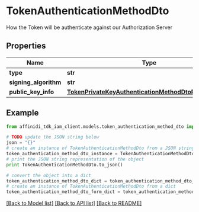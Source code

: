 # TokenAuthenticationMethodDto

How the Token will be authenticate against our Authorization Server

## Properties

| Name                  | Type                                                                                                              | Description | Notes |
| --------------------- | ----------------------------------------------------------------------------------------------------------------- | ----------- | ----- |
| **type**              | **str**                                                                                                           |             |
| **signing_algorithm** | **str**                                                                                                           |             |
| **public_key_info**   | [**TokenPrivateKeyAuthenticationMethodDtoPublicKeyInfo**](TokenPrivateKeyAuthenticationMethodDtoPublicKeyInfo.md) |             |

## Example

```python
from affinidi_tdk_iam_client.models.token_authentication_method_dto import TokenAuthenticationMethodDto

# TODO update the JSON string below
json = "{}"
# create an instance of TokenAuthenticationMethodDto from a JSON string
token_authentication_method_dto_instance = TokenAuthenticationMethodDto.from_json(json)
# print the JSON string representation of the object
print TokenAuthenticationMethodDto.to_json()

# convert the object into a dict
token_authentication_method_dto_dict = token_authentication_method_dto_instance.to_dict()
# create an instance of TokenAuthenticationMethodDto from a dict
token_authentication_method_dto_form_dict = token_authentication_method_dto.from_dict(token_authentication_method_dto_dict)
```

[[Back to Model list]](../README.md#documentation-for-models) [[Back to API list]](../README.md#documentation-for-api-endpoints) [[Back to README]](../README.md)
